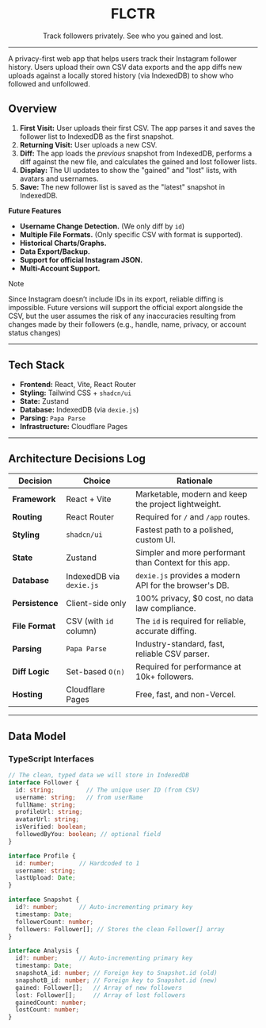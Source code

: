 <h1 align="center">FLCTR</h1>
<p align="center">Track followers privately. See who you gained and lost.
</p>

---
A privacy-first web app that helps users track their Instagram follower history. Users upload their own CSV data exports and the app diffs new uploads against a locally stored history (via IndexedDB) to show who followed and unfollowed.

## Overview

1.  **First Visit:** User uploads their first CSV. The app parses it and saves the follower list to IndexedDB as the first snapshot.
2.  **Returning Visit:** User uploads a new CSV.
3.  **Diff:** The app loads the *previous* snapshot from IndexedDB, performs a diff against the new file, and calculates the gained and lost follower lists.
4.  **Display:** The UI updates to show the "gained" and "lost" lists, with avatars and usernames.
5.  **Save:** The new follower list is saved as the "latest" snapshot in IndexedDB.

**Future Features**

* **Username Change Detection.** (We only diff by `id`)
* **Multiple File Formats.** (Only specific CSV with format is supported).
* **Historical Charts/Graphs.**
* **Data Export/Backup.**
* **Support for official Instagram JSON.**
* **Multi-Account Support.**

>[!NOTE]
> Since Instagram doesn’t include IDs in its export, reliable diffing is impossible. Future versions will support the official export alongside the CSV, but the user assumes the risk of any inaccuracies resulting from changes made by their followers (e.g., handle, name, privacy, or account status changes)

---

## Tech Stack
- **Frontend:** React, Vite, React Router
- **Styling:** Tailwind CSS + `shadcn/ui`
- **State:** Zustand
- **Database:** IndexedDB (via `dexie.js`)
- **Parsing:** `Papa Parse`
- **Infrastructure:** Cloudflare Pages

---

## Architecture Decisions Log
| Decision        | Choice                   | Rationale                                              |
|-----------------|--------------------------|--------------------------------------------------------|
| **Framework**   | React + Vite             | Marketable, modern and keep the project lightweight.   |
| **Routing**     | React Router             | Required for `/` and `/app` routes.                    |
| **Styling**     | `shadcn/ui`              | Fastest path to a polished, custom UI.                 |
| **State**       | Zustand                  | Simpler and more performant than Context for this app. |
| **Database**    | IndexedDB via `dexie.js` | `dexie.js` provides a modern API for the browser's DB. |
| **Persistence** | Client-side only         | 100% privacy, $0 cost, no data law compliance.         |
| **File Format** | CSV (with `id` column)   | The `id` is required for reliable, accurate diffing.   |
| **Parsing**     | `Papa Parse`             | Industry-standard, fast, reliable CSV parser.          |
| **Diff Logic**  | Set-based `O(n)`         | Required for performance at 10k+ followers.            |
| **Hosting**     | Cloudflare Pages         | Free, fast, and non-Vercel.                            |

---

## Data Model

### TypeScript Interfaces
```typescript
// The clean, typed data we will store in IndexedDB
interface Follower {
  id: string;         // The unique user ID (from CSV)
  username: string;   // from userName
  fullName: string;
  profileUrl: string;
  avatarUrl: string;
  isVerified: boolean;
  followedByYou: boolean; // optional field
}

interface Profile {
  id: number;       // Hardcoded to 1
  username: string;
  lastUpload: Date;
}

interface Snapshot {
  id?: number;      // Auto-incrementing primary key
  timestamp: Date;
  followerCount: number;
  followers: Follower[]; // Stores the clean Follower[] array
}

interface Analysis {
  id?: number;      // Auto-incrementing primary key
  timestamp: Date;
  snapshotA_id: number; // Foreign key to Snapshot.id (old)
  snapshotB_id: number; // Foreign key to Snapshot.id (new)
  gained: Follower[];   // Array of new followers
  lost: Follower[];     // Array of lost followers
  gainedCount: number;
  lostCount: number;
}
```

